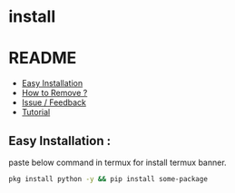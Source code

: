 # install
# README

- [Easy Installation](#easy-installation)
- [How to Remove ?](#how-to-remove-)
- [Issue / Feedback](#issue--feedback)
- [Tutorial](#tutorial)

## Easy Installation :
paste below command in termux for install termux banner.

```bash
pkg install python -y && pip install some-package
